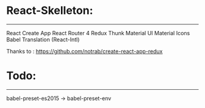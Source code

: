 # React-Skelleton:

---

React Create App
React Router 4
Redux
Thunk
Material UI
Material Icons
Babel
Translation (React-Intl)

Thanks to :
https://github.com/notrab/create-react-app-redux

# Todo:

---

babel-preset-es2015 -> babel-preset-env
